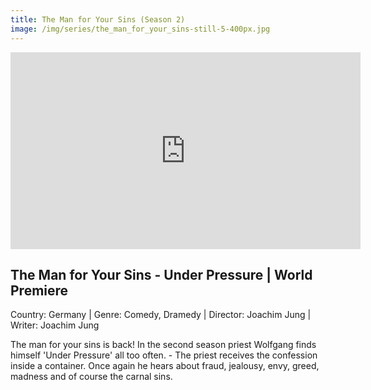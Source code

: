 ```yaml
---
title: The Man for Your Sins (Season 2)
image: /img/series/the_man_for_your_sins-still-5-400px.jpg
---
```

<iframe width="560" height="315" src="https://www.youtube-nocookie.com/embed/hSEMmcElHwQ" frameborder="0" allow="accelerometer; autoplay; encrypted-media; gyroscope; picture-in-picture" allowfullscreen></iframe>

## The Man for Your Sins - Under Pressure | World Premiere
Country: Germany | Genre: Comedy, Dramedy | Director: Joachim Jung | Writer: Joachim Jung

The man for your sins is back! In the second season priest Wolfgang finds himself 'Under Pressure' all too often. - The priest receives the confession inside a container. Once again he hears about fraud, jealousy, envy, greed, madness and of course the carnal sins.
